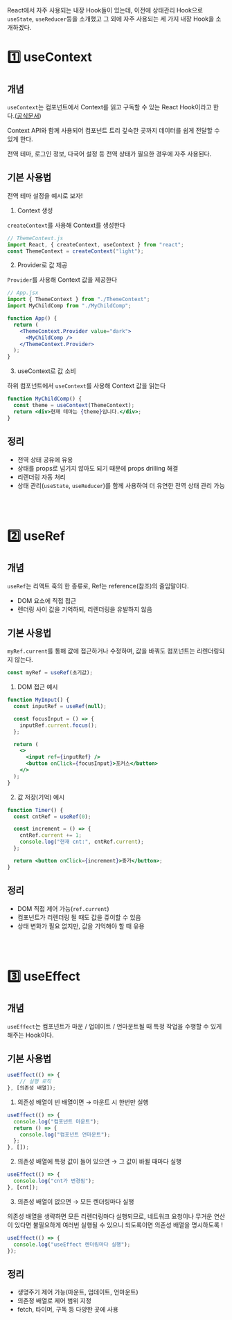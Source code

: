 React에서 자주 사용되는 내장 Hook들이 있는데, 이전에 상태관리 Hook으로 `useState`, `useReducer`등을 소개했고 그 외에 자주 사용되는 세 가지 내장 Hook을 소개하겠다.

# 1️⃣ useContext

## 개념

`useContext`는 컴포넌트에서 Context를 읽고 구독할 수 있는 React Hook이라고 한다.([공식문서](https://ko.react.dev/reference/react/useContext))

Context API와 함께 사용되어 컴포넌트 트리 깊숙한 곳까지 데이터를 쉽게 전달할 수 있게 한다.

전역 테마, 로그인 정보, 다국어 설정 등 전역 상태가 필요한 경우에 자주 사용된다.

## 기본 사용법

전역 테마 설정을 예시로 보자!

1. Context 생성

`createContext`를 사용해 Context를 생성한다

```jsx
// ThemeContext.js
import React, { createContext, useContext } from "react";
const ThemeContext = createContext("light");
```

2. Provider로 값 제공

`Provider`를 사용해 Context 값을 제공한다

```jsx
// App.jsx
import { ThemeContext } from "./ThemeContext";
import MyChildComp from "./MyChildComp";

function App() {
  return (
    <ThemeContext.Provider value="dark">
      <MyChildComp />
    </ThemeContext.Provider>
  );
}
```

3. useContext로 값 소비

하위 컴포넌트에서 `useContext`를 사용해 Context 값을 읽는다

```jsx
function MyChildComp() {
  const theme = useContext(ThemeContext);
  return <div>현재 테마는 {theme}입니다.</div>;
}
```

## 정리

- 전역 상태 공유에 유용
- 상태를 props로 넘기지 않아도 되기 때문에 props drilling 해결
- 리렌더링 자동 처리
- 상태 관리(`useState`, `useReducer`)를 함께 사용하여 더 유연한 전역 상태 관리 가능

<br>
<br>

# 2️⃣ useRef

## 개념

`useRef`는 리액트 훅의 한 종류로, Ref는 reference(참조)의 줄임말이다.

- DOM 요소에 직접 접근
- 렌더링 사이 값을 기억하되, 리렌더링을 유발하지 않음

## 기본 사용법

`myRef.current`를 통해 값에 접근하거나 수정하며, 값을 바꿔도 컴포넌트는 리렌더링되지 않는다.

```jsx
const myRef = useRef(초기값);
```

1. DOM 접근 예시

```jsx
function MyInput() {
  const inputRef = useRef(null);

  const focusInput = () => {
    inputRef.current.focus();
  };

  return (
    <>
      <input ref={inputRef} />
      <button onClick={focusInput}>포커스</button>
    </>
  );
}
```

2. 값 저장(기억) 예시

```jsx
function Timer() {
  const cntRef = useRef(0);

  const increment = () => {
    cntRef.current += 1;
    console.log("현재 cnt:", cntRef.current);
  };

  return <button onClick={increment}>증가</button>;
}
```

## 정리

- DOM 직접 제어 가능(`ref.current`)
- 컴포넌트가 리렌더링 될 때도 값을 쥬이할 수 있음
- 상태 변화가 필요 없지만, 값을 기억해야 할 때 유용

<br>
<br>

# 3️⃣ useEffect

## 개념

`useEffect`는 컴포넌트가 마운 / 업데이트 / 언마운트될 때 특정 작업을 수행할 수 있게 해주는 Hook이다.

## 기본 사용법

```jsx
useEffect(() => {
	// 실행 로직
}, [의존성 배열]);
```

1. 의존성 배열이 빈 배열이면 → 마운트 시 한번만 실행

```jsx
useEffect(() => {
  console.log("컴포넌트 마운트");
  return () => {
    console.log("컴포넌트 언마운트");
  };
}, []);
```

2. 의존성 배열에 특정 값이 들어 있으면 → 그 값이 바뀔 때마다 실행

```jsx
useEffect(() => {
  console.log("cnt가 변경됨");
}, [cnt]);
```

3. 의존성 배열이 없으면 → 모든 렌더링마다 실행

의존성 배열을 생략하면 모든 리렌더링마다 실행되므로, 네트워크 요청이나 무거운 연산이 있다면 불필요하게 여러번 실행될 수 있으니 되도록이면 의존성 배열을 명시하도록 !

```jsx
useEffect(() => {
  console.log("useEffect 렌더링마다 실행");
});
```

## 정리

- 생명주기 제어 가능(마운트, 업데이트, 언마운트)
- 의존정 배열로 제어 범위 지정
- fetch, 타이머, 구독 등 다양한 곳에 사용
